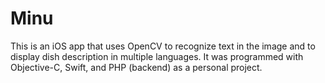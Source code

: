 Minu
==
This is an iOS app that uses OpenCV to recognize text in the image and to display dish description in multiple languages. It was programmed with Objective-C, Swift, and PHP (backend) as a personal project.
